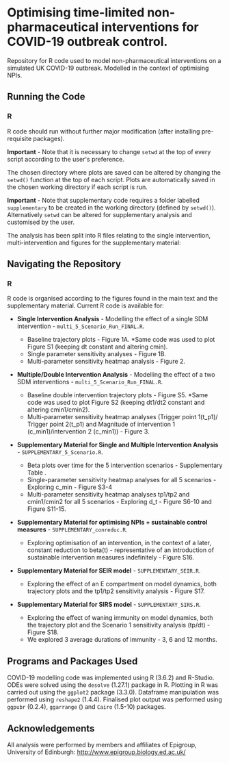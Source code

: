 # Optimising time-limited non-pharmaceutical interventions for COVID-19 outbreak control.

Repository for R code used to model non-pharmaceutical interventions on a simulated UK COVID-19 outbreak. Modelled in the context of optimising NPIs.

## Running the Code
### R 
R code should run without further major modification (after installing pre-requisite packages). 

**Important** - Note that it is necessary to change `setwd` at the top of every script according to the user's preference.

The chosen directory where plots are saved can be altered by changing the `setwd()` function at the top of each script. Plots are automatically saved in the chosen working directory if each script is run.

**Important** - Note that supplementary code requires a folder labelled `supplementary` to be created in the working directory (defined by `setwd()`). Alternatively `setwd` can be altered for supplementary analysis and customised by the user. 

The analysis has been split into R files relating to the single intervention, multi-intervention and figures for the supplementary material:

## Navigating the Repository 
### R
R code is organised according to the figures found in the main text and the supplementary material. Current R code is available for:

* **Single Intervention Analysis** - Modelling the effect of a single SDM intervention - `multi_5_Scenario_Run_FINAL.R`.
	* Baseline trajectory plots - Figure 1A.
		*Same code was used to plot Figure S1 (keeping dt constant and altering cmin). 
	* Single parameter sensitivity analyses - Figure 1B.
 	* Multi-parameter sensitivity heatmap analysis - Figure 2. 
 
* **Multiple/Double Intervention Analysis** - Modelling the effect of a two SDM interventions - `multi_5_Scenario_Run_FINAL.R`.
	* Baseline double intervention trajectory plots - Figure S5.
		*Same code was used to plot Figure S2 (keeping dt1/dt2 constant and altering cmin1/cmin2). 
	* Multi-parameter sensitivity heatmap analyses (Trigger point 1(t_p1)/ Trigger point 2(t_p1) and Magnitude of intervention 1 (c_min1)/intervention 2 (c_min1)) - Figure 3. 
 
* **Supplementary Material for Single and Multiple Intervention Analysis** - `SUPPLEMENTARY_5_Scenario.R`.
	* Beta plots over time for the 5 intervention scenarios - Supplementary Table .
	* Single-parameter sensitivity heatmap analyses for all 5 scenarios - Exploring c_min - Figure S3-4
	* Multi-parameter sensitivity heatmap analyses tp1/tp2 and cmin1/cmin2 for all 5 scenarios - Exploring d_t - Figure S6-10 and Figure S11-15.

* **Supplementary Material for optimising NPIs + sustainable control measures** - `SUPPLEMENTARY_conreduc.R`.
	* Exploring optimisation of an intervention, in the context of a later, constant reduction to beta(t) - representative of an introduction of sustainable intervention measures indefinitely - Figure S16.

* **Supplementary Material for SEIR model** - `SUPPLEMENTARY_SEIR.R`.
	* Exploring the effect of an E compartment on model dynamics, both trajectory plots and the tp1/tp2 sensitivity analysis - Figure S17. 

* **Supplementary Material for SIRS model** - `SUPPLEMENTARY_SIRS.R`.
	* Exploring the effect of waning immunity on model dynamics, both the trajectory plot and the Scenario 1 sensitivity analysis (tp/dt) - Figure S18.  
	* We explored 3 average durations of immunity - 3, 6 and 12 months. 

## Programs and Packages Used
COVID-19 modelling code was implemented using R (3.6.2) and R-Studio. ODEs were solved using the `desolve` (1.27.1) package in R. Plotting in R was carried out using the `ggplot2` package (3.3.0). Dataframe manipulation was performed using `reshape2` (1.4.4). Finalised plot output was performed using `ggpubr` (0.2.4), `ggarrange` () and `Cairo` (1.5-10) packages. 

## Acknowledgements 
All analysis were performed by members and affiliates of Epigroup, University of Edinburgh: 
http://www.epigroup.biology.ed.ac.uk/
